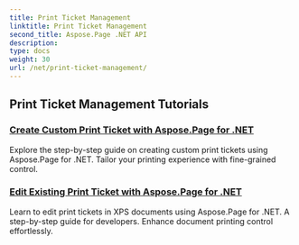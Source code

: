 ```yaml
---
title: Print Ticket Management
linktitle: Print Ticket Management
second_title: Aspose.Page .NET API
description: 
type: docs
weight: 30
url: /net/print-ticket-management/
---
```


## Print Ticket Management Tutorials
### [Create Custom Print Ticket with Aspose.Page for .NET](./create-custom-print-ticket/)
Explore the step-by-step guide on creating custom print tickets using Aspose.Page for .NET. Tailor your printing experience with fine-grained control.
### [Edit Existing Print Ticket with Aspose.Page for .NET](./print-ticket-management/aspose.page/)
Learn to edit print tickets in XPS documents using Aspose.Page for .NET. A step-by-step guide for developers. Enhance document printing control effortlessly.